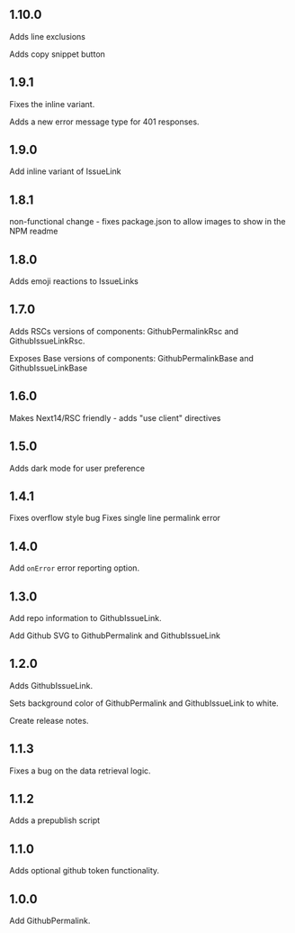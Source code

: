 ## 1.10.0 

Adds line exclusions

Adds copy snippet button 

## 1.9.1

Fixes the inline variant. 

Adds a new error message type for 401 responses.

## 1.9.0

Add inline variant of IssueLink


## 1.8.1

non-functional change - fixes package.json to allow images to show in the NPM readme

## 1.8.0 

Adds emoji reactions to IssueLinks

## 1.7.0 

Adds RSCs versions of components: GithubPermalinkRsc and GithubIssueLinkRsc. 

Exposes Base versions of components: GithubPermalinkBase and GithubIssueLinkBase 

## 1.6.0 

Makes Next14/RSC friendly - adds "use client" directives 

## 1.5.0

Adds dark mode for user preference

## 1.4.1

Fixes overflow style bug
Fixes single line permalink error


## 1.4.0 

Add `onError` error reporting option.

## 1.3.0 

Add repo information to GithubIssueLink. 

Add Github SVG to GithubPermalink and GithubIssueLink

## 1.2.0 

Adds GithubIssueLink. 

Sets background color of GithubPermalink and GithubIssueLink to white. 

Create release notes. 


## 1.1.3

Fixes a bug on the data retrieval logic. 

## 1.1.2

Adds a prepublish script 

## 1.1.0

Adds optional github token functionality. 

## 1.0.0

Add GithubPermalink.






